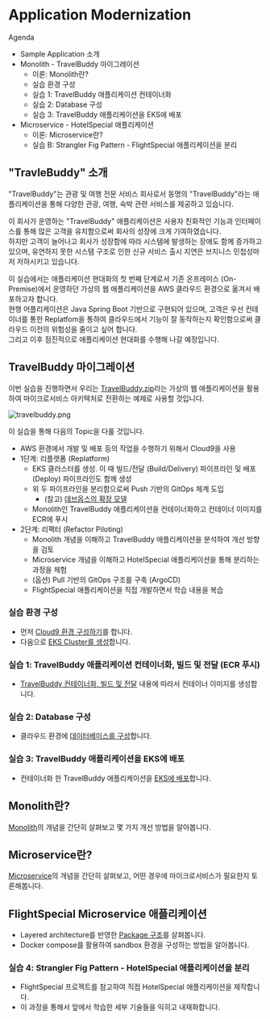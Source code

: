 # Application Modernization

Agenda

- Sample Application 소개
- Monolith - TravelBuddy 마이그레이션
  - 이론: Monolith란?
  - 실습 환경 구성
  - 실습 1: TravelBuddy 애플리케이션 컨테이너화
  - 실습 2: Database 구성
  - 실습 3: TravelBuddy 애플리케이션을 EKS에 배포
- Microservice - HotelSpecial 애플리케이션
  - 이론: Microservice란?
  - 실습 B: Strangler Fig Pattern - FlightSpecial 애플리케이션을 분리

## "TravleBuddy" 소개
"TravelBuddy"는 관광 및 여행 전문 서비스 회사로서 동명의 "TravelBuddy"라는 애플리케이션을 통해 다양한 관광, 여행, 숙박 관련 서비스를 제공하고 있습니다.<br>

이 회사가 운영하는 "TravelBuddy" 애플리케이션은 사용자 친화적인 기능과 인터페이스를 통해 많은 고객을 유치함으로써 회사의 성장에 크게 기여하였습니다.<br>
하지만 고객이 늘어나고 회사가 성장함에 따라 시스템에 발생하는 장애도 함께 증가하고 있으며, 유연하지 못한 시스템 구조로 인한 신규 서비스 출시 지연은 브지니스 민첩성마저 저하시키고 있습니다.<br>

이 실습에서는 애플리케이션 현대화의 첫 번째 단계로서 기존 온프레미스 (On-Premise)에서 운영하던 가상의 웹 애플리케이션을 AWS 클라우드 환경으로 옮겨서 배포하고자 합니다.<br>
현행 어플리케이션은 Java Spring Boot 기반으로 구현되어 있으며, 고객은 우선 컨테이너를 통한 Replatfom을 통하여 클라우드에서 기능이 잘 동작하는지 확인함으로써 클라우드 이전의 위험성을 줄이고 싶어 합니다.<br>
그리고 이후 점진적으로 애플리케이션 현대화를 수행해 나갈 예정입니다.

## TravelBuddy 마이그레이션
이번 실습을 진행하면서 우리는 [TravelBuddy.zip](https://workshops.devax.academy/monoliths-to-microservices/module1/files/TravelBuddy.zip)라는 가상의 웹 애플리케이션을 활용하여 마이크로서비스 아키텍처로 전환하는 예제로 사용할 것입니다.

![travelbuddy.png](./docs/assets/travelbuddy.png)

이 실습을 통해 다음의 Topic을 다룰 것입니다.
- AWS 환경에서 개발 및 배포 등의 작업을 수행하기 위해서 Cloud9을 사용
- 1단계: 리플랫폼 (Replatform)
  - EKS 클러스터를 생성. 이 때 빌드/전달 (Build/Delivery) 파이프라인 및 배포 (Deploy) 파이프라인도 함께 생성
  - 위 두 파이프라인을 분리함으로써 Push 기반의 GitOps 체계 도입
    - (참고) [데브옵스의 확장 모델](https://www.samsungsds.com/kr/insights/gitops.html)
  - Monolith인 TravelBuddy 애플리케이션을 컨테이너화하고 컨테이너 이미지를 ECR에 푸시
- 2단계: 리팩터 (Refactor Piloting)
  - Monolith 개념을 이해하고 TravelBuddy 애플리케이션을 분석하여 개선 방향을 검토
  - Microservice 개념을 이해하고 HotelSpecial 애플리케이션을 통해 분리하는 과정을 체험
  - (옵션) Pull 기반의 GitOps 구조를 구축 (ArgoCD)
  - FlightSpecial 애플리케이션을 직접 개발하면서 학습 내용을 복습

### 실습 환경 구성
- 먼저 [Cloud9 환경 구성하기](./docs/cloud9.md)를 합니다.
- 다음으로 [EKS Cluster를 생성](./docs/eks-cluster.md)합니다.

### 실습 1: TravelBuddy 애플리케이션 컨테이너화, 빌드 및 전달 (ECR 푸시)

- [TravelBuddy 컨테이너화, 빌드 및 전달](./docs/containerize.md) 내용에 따라서 컨테이너 이미지를 생성합니다.

### 실습 2: Database 구성

- 클라우드 환경에 [데이터베이스를 구성](./docs/database.md)합니다.

### 실습 3: TravelBuddy 애플리케이션을 EKS에 배포

- 컨테이너화 한 TravelBuddy 애플리케이션을 [EKS에 배포](./docs/deploy.md)합니다.

## Monolith란?

[Monolith](./docs/monolith.md)의 개념을 간단히 살펴보고 몇 가지 개선 방법을 알아봅니다.

## Microservice란?

[Microservice](./docs/microservices.md)의 개념을 간단히 살펴보고, 어떤 경우에 마이크로서비스가 필요한지 토론해봅니다.

## FlightSpecial Microservice 애플리케이션

- Layered architecture를 반영한 [Package 구조](./docs/package.md)를 살펴봅니다.
- Docker compose를 활용하여 sandbox 환경을 구성하는 방법을 알아봅니다.

### 실습 4: Strangler Fig Pattern - HotelSpecial 애플리케이션을 분리

- FlightSpecial 프로젝트를 참고하여 직접 HotelSpecial 애플리케이션을 제작합니다.
- 이 과정을 통해서 앞에서 학습한 세부 기술들을 익히고 내재화합니다.
